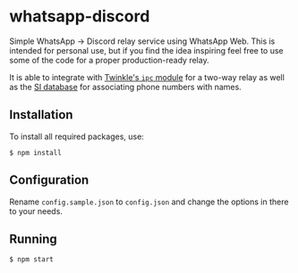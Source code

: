 # whatsapp-discord
Simple WhatsApp -> Discord relay service using WhatsApp Web. This is intended for personal use, but if you find the idea inspiring feel free to use some of the code for a proper production-ready relay.

It is able to integrate with [Twinkle's `ipc` module](https://github.com/Dorumin/Twinkle/tree/master/src/plugins/ipc) for a two-way relay as well as the [SI database](https://github.com/KockaAdmiralac/Archive/tree/master/etf/si-discord) for associating phone numbers with names.

## Installation
To install all required packages, use:
```console
$ npm install
```

## Configuration
Rename `config.sample.json` to `config.json` and change the options in there to your needs.

## Running
```
$ npm start
```
